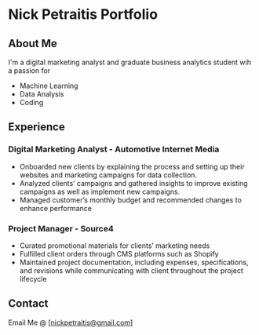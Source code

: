 # Nick Petraitis Portfolio

## About Me
I'm a digital marketing analyst and graduate business analytics student wih a passion for
- Machine Learning
- Data Analysis
- Coding


## Experience

### Digital Marketing Analyst - Automotive Internet Media
- Onboarded new clients by explaining the process and setting up their websites and marketing campaigns for data collection. 
- Analyzed clients’ campaigns and gathered insights to improve existing campaigns as well as implement new campaigns.
- Managed customer’s monthly budget and recommended changes to enhance performance 

### Project Manager - Source4
- Curated promotional materials for clients’ marketing needs 
- Fulfilled client orders through CMS platforms such as Shopify
- Maintained project documentation, including expenses, specifications, and revisions while communicating with client throughout the project lifecycle

## Contact

Email Me @ [nickpetraitis@gmail.com]



